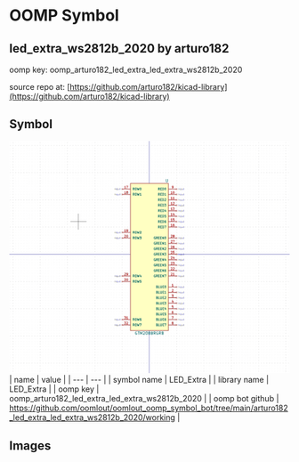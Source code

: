 # OOMP Symbol  
## led_extra_ws2812b_2020  by arturo182  
  
oomp key: oomp_arturo182_led_extra_led_extra_ws2812b_2020  
  
source repo at: [https://github.com/arturo182/kicad-library](https://github.com/arturo182/kicad-library)  
## Symbol  
  
[![working.png](working_600.png)](working.png)  
| name | value | 
| --- | --- | 
| symbol name | LED_Extra | 
| library name | LED_Extra | 
| oomp key | oomp_arturo182_led_extra_led_extra_ws2812b_2020 | 
| oomp bot github | https://github.com/oomlout/oomlout_oomp_symbol_bot/tree/main/arturo182_led_extra_led_extra_ws2812b_2020/working | 
## Images  
